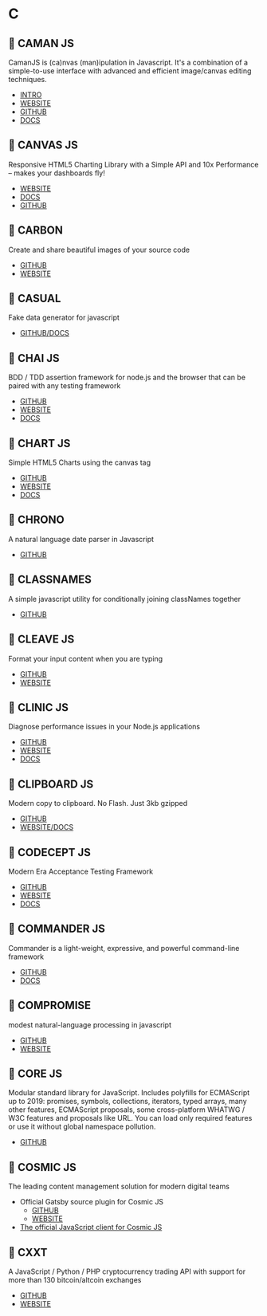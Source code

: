 # C

## :rocket: CAMAN JS

CamanJS is (ca)nvas (man)ipulation in Javascript. It's a combination of a simple-to-use interface with advanced and efficient image/canvas editing techniques.

* [INTRO](https://www.youtube.com/watch?v=MEENB3_9yUw)
* [WEBSITE](http://camanjs.com/)
* [GITHUB](https://github.com/meltingice/CamanJS/)
* [DOCS](http://camanjs.com/docs/)

## :rocket: CANVAS JS

Responsive HTML5 Charting Library with a Simple API and 10x Performance – makes your dashboards fly!

* [WEBSITE](https://canvasjs.com/)
* [DOCS](https://canvasjs.com/docs/charts/basics-of-creating-html5-chart/)
* [GITHUB](https://github.com/tsur/canvasjs)

## :rocket: CARBON

Create and share beautiful images of your source code

* [GITHUB](https://github.com/dawnlabs/carbon)
* [WEBSITE](https://carbon.now.sh/)

## :rocket: CASUAL

Fake data generator for javascript

* [GITHUB/DOCS](https://github.com/boo1ean/casual)

## :rocket: CHAI JS

BDD / TDD assertion framework for node.js and the browser that can be paired with any testing framework

* [GITHUB](https://github.com/chaijs/chai)
* [WEBSITE](https://www.chaijs.com/)
* [DOCS](https://www.chaijs.com/guide/)

## :rocket: CHART JS

Simple HTML5 Charts using the canvas tag

* [GITHUB](https://github.com/chartjs/Chart.js)
* [WEBSITE](https://www.chartjs.org/)
* [DOCS](https://www.chartjs.org/docs/latest/)

## :rocket: CHRONO

A natural language date parser in Javascript

* [GITHUB](https://github.com/wanasit/chrono)

## :rocket: CLASSNAMES

A simple javascript utility for conditionally joining classNames together

* [GITHUB](https://github.com/JedWatson/classnames)

## :rocket: CLEAVE JS

Format your input content when you are typing

* [GITHUB](https://github.com/nosir/cleave.js)
* [WEBSITE](https://nosir.github.io/cleave.js/)

## :rocket: CLINIC JS

Diagnose performance issues in your Node.js applications

* [GITHUB](https://github.com/nearform/node-clinic)
* [WEBSITE](https://clinicjs.org/)
* [DOCS](https://clinicjs.org/documentation/)

## :rocket: CLIPBOARD JS

Modern copy to clipboard. No Flash. Just 3kb gzipped

* [GITHUB](https://github.com/zenorocha/clipboard.js)
* [WEBSITE/DOCS](https://clipboardjs.com/)

## :rocket: CODECEPT JS

Modern Era Acceptance Testing Framework

* [GITHUB](https://github.com/codeception/codeceptjs/)
* [WEBSITE](https://codecept.io/)
* [DOCS](https://codecept.io/basics/)

## :rocket: COMMANDER JS

Commander is a light-weight, expressive, and powerful command-line framework

* [GITHUB](https://github.com/tj/commander.js)
* [DOCS](http://tj.github.io/commander.js/)

## :rocket: COMPROMISE

modest natural-language processing in javascript

* [GITHUB](https://github.com/spencermountain/compromise)
* [WEBSITE](http://compromise.cool/)

## :rocket: CORE JS

Modular standard library for JavaScript. Includes polyfills for ECMAScript up to 2019: promises, symbols, collections, iterators, typed arrays, many other features, ECMAScript proposals, some cross-platform WHATWG / W3C features and proposals like URL. You can load only required features or use it without global namespace pollution.

* [GITHUB](https://github.com/zloirock/core-js)

## :rocket: COSMIC JS

The leading content management solution for modern digital teams

* Official Gatsby source plugin for Cosmic JS
  * [GITHUB](https://github.com/cosmicjs/gatsby-source-cosmicjs)
  * [WEBSITE](https://cosmicjs.com/)
* [The official JavaScript client for Cosmic JS](#cosmic-node)

## :rocket: CXXT

A JavaScript / Python / PHP cryptocurrency trading API with support for more than 130 bitcoin/altcoin exchanges

* [GITHUB](https://github.com/ccxt/ccxt)
* [WEBSITE](https://github.com/ccxt/ccxt/wiki)
